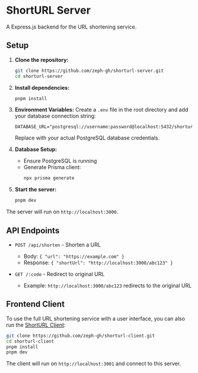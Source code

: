 # ShortURL Server

A Express.js backend for the URL shortening service.

## Setup

1. **Clone the repository:**

   ```bash
   git clone https://github.com/zeph-gh/shorturl-server.git
   cd shorturl-server
   ```

2. **Install dependencies:**

   ```bash
   pnpm install
   ```

3. **Environment Variables:**
   Create a `.env` file in the root directory and add your database connection string:

   ```env
   DATABASE_URL="postgresql://username:password@localhost:5432/shorturl_db"
   ```

   Replace with your actual PostgreSQL database credentials.

4. **Database Setup:**

   - Ensure PostgreSQL is running
   - Generate Prisma client:
     ```bash
     npx prisma generate
     ```

5. **Start the server:**
   ```bash
   pnpm dev
   ```

The server will run on `http://localhost:3000`.

## API Endpoints

- `POST /api/shorten` - Shorten a URL

  - Body: `{ "url": "https://example.com" }`
  - Response: `{ "shortUrl": "http://localhost:3000/abc123" }`

- `GET /:code` - Redirect to original URL
  - Example: `http://localhost:3000/abc123` redirects to the original URL

## Frontend Client

To use the full URL shortening service with a user interface, you can also run the [ShortURL Client](https://github.com/zeph-gh/shorturl-client):

```bash
git clone https://github.com/zeph-gh/shorturl-client.git
cd shorturl-client
pnpm install
pnpm dev
```

The client will run on `http://localhost:3001` and connect to this server.
